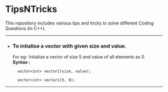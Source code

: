 # TipsNTricks
This repository includes various tips and tricks to solve different Coding Questions (in C++).

---  
+ ### To intialise a vector with given size and value.  
  For eg- Intialize a vector of size 5 and value of all elements as 0.  
  **Syntax :**  
  ```  
    vector<int> vector1(size, value);
  ```  
  
  ```
    vector<int> vector1(5, 0);
  ```   
  
---
    
